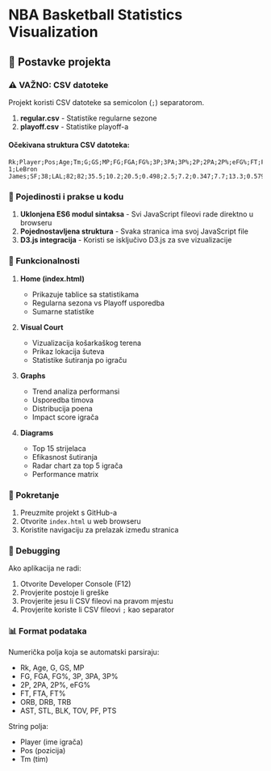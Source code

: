 # NBA Basketball Statistics Visualization

## 🚀 Postavke projekta

### ⚠️ VAŽNO: CSV datoteke

Projekt koristi CSV datoteke sa semicolon (`;`) separatorom.

1. **regular.csv** - Statistike regularne sezone
2. **playoff.csv** - Statistike playoff-a

#### Očekivana struktura CSV datoteka:

```csv
Rk;Player;Pos;Age;Tm;G;GS;MP;FG;FGA;FG%;3P;3PA;3P%;2P;2PA;2P%;eFG%;FT;FTA;FT%;ORB;DRB;TRB;AST;STL;BLK;TOV;PF;PTS
1;LeBron James;SF;38;LAL;82;82;35.5;10.2;20.5;0.498;2.5;7.2;0.347;7.7;13.3;0.579;0.559;4.1;5.5;0.745;1.2;6.8;8.0;8.2;1.3;0.6;3.5;1.8;27.0
```

### 📝 Pojedinosti i prakse u kodu

1. **Uklonjena ES6 modul sintaksa** - Svi JavaScript fileovi rade direktno u browseru
2. **Pojednostavljena struktura** - Svaka stranica ima svoj JavaScript file
3. **D3.js integracija** - Koristi se isključivo D3.js za sve vizualizacije

### 🎯 Funkcionalnosti

1. **Home (index.html)**
   - Prikazuje tablice sa statistikama
   - Regularna sezona vs Playoff usporedba
   - Sumarne statistike

2. **Visual Court**
   - Vizualizacija košarkaškog terena
   - Prikaz lokacija šuteva
   - Statistike šutiranja po igraču

3. **Graphs**
   - Trend analiza performansi
   - Usporedba timova
   - Distribucija poena
   - Impact score igrača

4. **Diagrams**
   - Top 15 strijelaca
   - Efikasnost šutiranja
   - Radar chart za top 5 igrača
   - Performance matrix

### 🏃 Pokretanje

1. Preuzmite projekt s GitHub-a
2. Otvorite `index.html` u web browseru
3. Koristite navigaciju za prelazak između stranica

### 🐛 Debugging

Ako aplikacija ne radi:

1. Otvorite Developer Console (F12)
2. Provjerite postoje li greške
3. Provjerite jesu li CSV fileovi na pravom mjestu
4. Provjerite koriste li CSV fileovi `;` kao separator

### 📊 Format podataka

Numerička polja koja se automatski parsiraju:
- Rk, Age, G, GS, MP
- FG, FGA, FG%, 3P, 3PA, 3P%
- 2P, 2PA, 2P%, eFG%
- FT, FTA, FT%
- ORB, DRB, TRB
- AST, STL, BLK, TOV, PF, PTS

String polja:
- Player (ime igrača)
- Pos (pozicija)
- Tm (tim)
